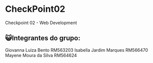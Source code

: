 # CheckPoint02
Checkpoint 02 - Web Development

## 😺Integrantes do grupo:
Giovanna Luiza Bento RM563203
Isabella Jardim Marques RM566470
Mayene Moura da Silva RM564624

